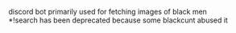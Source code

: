 discord bot primarily used for fetching images of black men  
*!search has been deprecated because some blackcunt abused it
